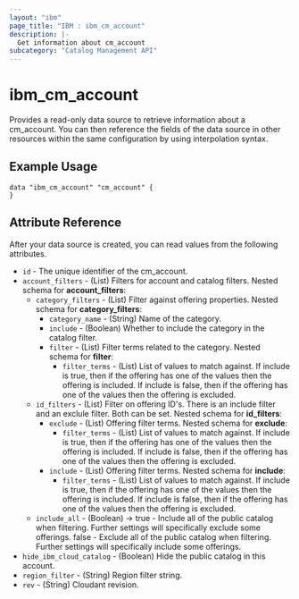 ```yaml
---
layout: "ibm"
page_title: "IBM : ibm_cm_account"
description: |-
  Get information about cm_account
subcategory: "Catalog Management API"
---
```


# ibm_cm_account

Provides a read-only data source to retrieve information about a cm_account. You can then reference the fields of the data source in other resources within the same configuration by using interpolation syntax.

## Example Usage

```hcl
data "ibm_cm_account" "cm_account" {
}
```


## Attribute Reference

After your data source is created, you can read values from the following attributes.

* `id` - The unique identifier of the cm_account.
* `account_filters` - (List) Filters for account and catalog filters.
Nested schema for **account_filters**:
	* `category_filters` - (List) Filter against offering properties.
	Nested schema for **category_filters**:
    	* `category_name` - (String) Name of the category.
    	* `include` -  (Boolean) Whether to include the category in the catalog filter.
    	* `filter` - (List) Filter terms related to the category.
		Nested schema for **filter**:
			* `filter_terms` - (List) List of values to match against. If include is true, then if the offering has one of the values then the offering is included. If include is false, then if the offering has one of the values then the offering is excluded.
	* `id_filters` - (List) Filter on offering ID's. There is an include filter and an exclule filter. Both can be set.
	Nested schema for **id_filters**:
		* `exclude` - (List) Offering filter terms.
		Nested schema for **exclude**:
			* `filter_terms` - (List) List of values to match against. If include is true, then if the offering has one of the values then the offering is included. If include is false, then if the offering has one of the values then the offering is excluded.
		* `include` - (List) Offering filter terms.
		Nested schema for **include**:
			* `filter_terms` - (List) List of values to match against. If include is true, then if the offering has one of the values then the offering is included. If include is false, then if the offering has one of the values then the offering is excluded.
	* `include_all` - (Boolean) -> true - Include all of the public catalog when filtering. Further settings will specifically exclude some offerings. false - Exclude all of the public catalog when filtering. Further settings will specifically include some offerings.
* `hide_ibm_cloud_catalog` - (Boolean) Hide the public catalog in this account.
* `region_filter` - (String) Region filter string.
* `rev` - (String) Cloudant revision.

